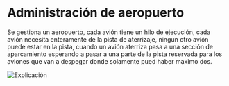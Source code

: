 # Administración de aeropuerto

Se gestiona un aeropuerto, cada avión tiene un hilo de ejecución, cada avión necesita enteramente de la pista de aterrizaje, ningun otro avión puede estar en la pista, cuando un avión aterriza pasa a una sección de aparcamiento esperando a pasar a una parte de la pista reservada para los aviones que van a despegar donde solamente pued haber maximo dos. 

![Explicación](https://i.ibb.co/Rb5m1MZ/ejemplo.png)

